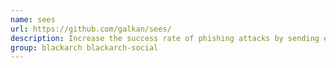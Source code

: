 ```yaml
---
name: sees
url: https://github.com/galkan/sees/
description: Increase the success rate of phishing attacks by sending emails to company users as if they are coming from the very same company's domain.
group: blackarch blackarch-social
---
```

